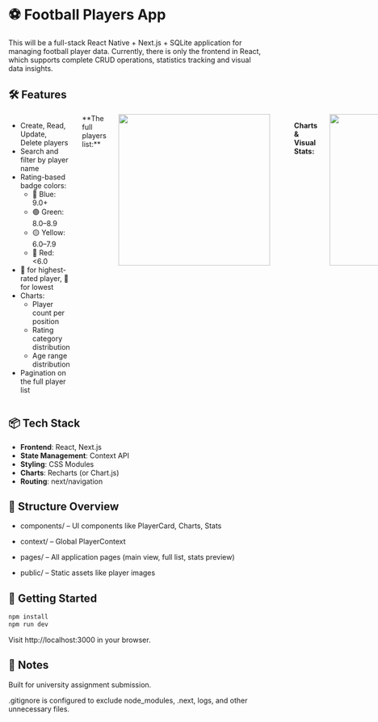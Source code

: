 # ⚽ Football Players App

This will be a full-stack React Native + Next.js + SQLite application for managing football player data. Currently, there is only the frontend in React, which supports complete CRUD operations, statistics tracking and visual data insights.

## 🛠 Features

<div style="display: flex; align-items: flex-start; gap: 24px;">

<div>

- Create, Read, Update, Delete players  
- Search and filter by player name  
- Rating-based badge colors:  
  - 🔵 Blue: 9.0+  
  - 🟢 Green: 8.0–8.9  
  - 🟡 Yellow: 6.0–7.9  
  - 🔴 Red: <6.0  
- 👑 for highest-rated player, 🤡 for lowest  
- Charts:  
  - Player count per position  
  - Rating category distribution  
  - Age range distribution  
- Pagination on the full player list  

</div>
  **The full players list:**

  <img src="https://github.com/user-attachments/assets/68ee7d02-8c6b-44ff-860c-1599aeb5fce1" width="300"/>

  <br>

  **Charts & Visual Stats:**

  <img src="https://github.com/user-attachments/assets/5bec8d81-5ca1-4924-b899-357cf15a2af0" width="300"/>
  <img src="https://github.com/user-attachments/assets/6eed5112-6cfc-4773-80bb-ab734829a443" width="300"/>
  <img src="https://github.com/user-attachments/assets/daf93958-12b9-4e62-a4b6-46bf61c2be73" width="300"/>
</div>


## 📦 Tech Stack

- **Frontend**: React, Next.js
- **State Management**: Context API
- **Styling**: CSS Modules
- **Charts**: Recharts (or Chart.js)
- **Routing**: next/navigation

## 📁 Structure Overview

- components/ – UI components like PlayerCard, Charts, Stats

- context/ – Global PlayerContext

- pages/ – All application pages (main view, full list, stats preview)

- public/ – Static assets like player images

  
## 🚀 Getting Started

```bash
npm install
npm run dev
```

Visit http://localhost:3000 in your browser.

## 📝 Notes
Built for university assignment submission.

.gitignore is configured to exclude node_modules, .next, logs, and other unnecessary files.
